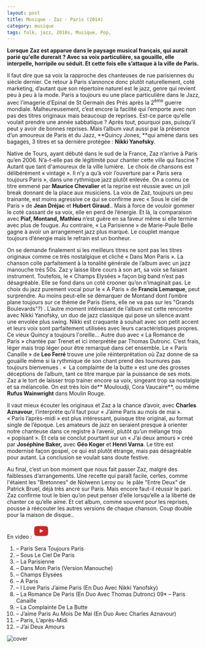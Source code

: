 ```yaml
---
layout: post
title: Musique - Zaz - Paris (2014)
category: musique
tags: folk, jazz, 2010s, Musique, Pop,
---
```

**Lorsque Zaz est apparue dans le paysage musical français, qui aurait parié qu'elle durerait ? Avec sa voix particulière, sa gouaille, elle interpelle, horripile ou séduit. Et cette fois elle s’attaque à la ville de Paris.**

Il faut dire que sa voix la rapproche des chanteuses de rue parisiennes du siècle dernier. Ce retour à Paris s’annonce donc plutôt naturellement, coté marketing, d’autant que son répertoire naturel est le jazz, genre qui revient peu à peu à la mode. Paris a toujours eu une place particulière dans le Jazz, avec l’imagerie d’Epinal de St Germain des Prés après la 2<sup>ème</sup> guerre mondiale. Malheureusement, c’est encore la facilité qui l’emporte avec non pas des titres originaux mais beaucoup de reprises. Est-ce parce qu'elle voulait prendre une année sabbatique ? Après tout, pourquoi pas, puisqu’il peut y avoir de bonnes reprises. Mais l’album vaut aussi par la présence d’un amoureux de Paris et du Jazz, **Quincy Jones, **qui amène dans ses bagages, 3 titres et sa dernière protégée : **Nikki Yanofsky**.

Native de Tours, ayant débuté dans le sud de la France, Zaz n’arrive à Paris qu’en 2006. N’a-t-elle pas de légitimité pour chanter cette ville qui fascine ? Autant que tant d'amoureux de la ville lumière.  Le choix de chansons est délibérément « vintage ». Il n’y a qu’à voir l’ouverture par « Paris sera toujours Paris », dans une rythmique jazz plutôt enlevée. On a connu ce titre emmené par **Maurice Chevalier** et la reprise est réussie avec un joli break donnant de la place aux musiciens. La voix de Zaz, toujours un peu trainante, est moins agressive ce qui se confirme avec « Sous le ciel de Paris » de **Jean Dréjac** et **Hubert Giraud**.. Mais à force de vouloir gommer le coté cassant de sa voix, elle en perd de l’énergie. Et là, la comparaison avec **Piaf, Montand, Mathieu** n’est guère en sa faveur même si elle termine avec plus de fougue. Au contraire, « La Parisienne » de Marie-Paule Belle gagne à avoir un arrangement jazz plus marqué. Le couplet manque toujours d’énergie mais le refrain est un bonheur.

On se demande finalement si les meilleurs titres ne sont pas les titres originaux comme ce très nostalgique et cliché « Dans Mon Paris ». La chanson colle parfaitement à la tonalité générale de l’album avec un jazz manouche très 50s. Zaz y laisse libre cours à son art, sa voix se faisant instrument. Toutefois, le « Champs Elysées » façon big band n’est pas désagréable. Elle se fond dans un coté crooner qu’on n’imaginait pas. Le choix du jazz purement vocal pour le « A Paris » de **Francis Lemarque**, peut surprendre. Au moins peut-elle se démarquer de Montand dont l’ombre plane toujours sur ce thème de Paris (tiens, elle ne va pas sur les "Grands Boulevards"?) . L’autre moment intéressant de l’album est cette rencontre avec Nikki Yanofsky, un duo de jazz classique qui pose un silence avant une envolée plus swing. Nikki est craquante à souhait avec son petit accent et leurs voix sont parfaitement utilisées avec leurs caractéristiques propres. Ce vieux Quincy a toujours l'oreille... Autre duo avec « La Romance de Paris » chantée par Trenet et ici interprétée par Thomas Dutronc. C’est frais, léger mais trop léger pour être remarqué dans cet ensemble. Le « Paris Canaille » de **Leo Ferré** trouve une jolie réinterprétation où Zaz donne de sa gouaille même si la rythmique de son chant prend des tournures pas toujours bienvenues . «  La complainte de la butte » est une des grosses déceptions de l’album, tant ce titre marque par la puissance de ses mots. Zaz a le tort de laisser trop trainer encore sa voix, singeant trop sa nostalgie et sa mélancolie. On est très loin de** Mouloudji, Cora Vaucaire**, ou même **Rufus Wainwright** dans Moulin Rouge.

Il vaut mieux écouter les originaux et Zaz a la chance d’avoir, avec **Charles Aznavour**, l’interpréte qu’il faut pour « J’aime Paris au mois de mai ». « Paris l’après-midi » est plus intéressant, puisque titre original, au format single de l’époque. Les amateurs de jazz en seraient presque à orienter notre chanteuse dans ce registre à l’avenir, plutôt qu’un mélange trop « popisant ». Et cela se conclut pourtant sur un « J’ai deux amours » créé par **Joséphine Baker,** avec **Géo Koger** et **Henri Varna**. Le titre est modernisé façon gospel, ce qui est plutôt étrange, mais pas désagréable pour autant. La conclusion se voulait sans doute festive.

Au final, c’est un bon moment que nous fait passer Zaz, malgré des faiblesses d’arrangements. Une recette qui paraît facile, certes, comme l'étaient les "Bretonnes" de Nolwenn Leroy ou  le pâle "Entre Deux" de Patrick Bruel, déjà très ancré sur Paris. Mais encore faut-il réussir le pari. Zaz confirme tout le bien qu’on peut penser d’elle lorsqu’elle a la liberté de chanter ce qu’elle aime. Et cet album, comme souvent pour les reprises, pousse à réécouter les autres versions de chaque chanson. Coup double pour la maison de disque..

En video : [![video](/images/youtube.png)](https://www.youtube.com/watch?v=tmiI98EG1Fo)

01. – Paris Sera Toujours Paris
02. – Sous Le Ciel De Paris
03. – La Parisienne
04. – Dans Mon Paris (Version Manouche)
05. – Champs Elysées
06. – A Paris
07. – I Love Paris J’aime Paris (En Duo Avec Nikki Yanofsky)
08. – La Romance De Paris (En Duo Avec Thomas Dutronc)
09* – Paris Canaille
10. – La Complainte De La Butte
11. – J’aime Paris Au Mois De Mai (En Duo Avec Charles Aznavour)
12. – Paris, L’après-Midi
13. – J’ai Deux Amours

![cover](https://filedn.eu/llqi9IBxlYouGRXYG2xlROb/img/2014/zazparis.jpg)
